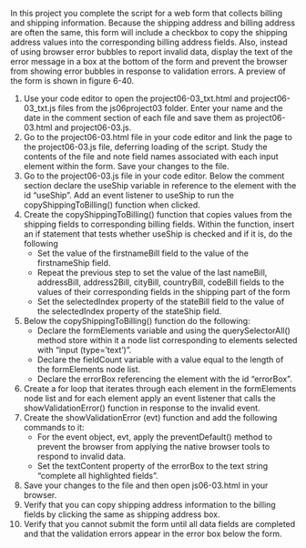 In this project you complete the script for a web form that collects billing and shipping information. Because the shipping address and billing address are often the same, this form will include a checkbox to copy the shipping address values into the corresponding billing address fields. Also, instead of using browser error bubbles to report invalid data, display the text of the error message in a box at the bottom of the form and prevent the browser from showing error bubbles in response to validation errors. A preview of the form is shown in figure 6-40. 
1. Use your code editor to open the project06-03_txt.html and project06-03_txt.js files from the js06project03 folder. Enter your name and the date in the comment section of each file and save them as project06-03.html and project06-03.js. 
2. Go to the project06-03.html file in your code editor and link the page to the project06-03.js file, deferring loading of the script. Study the contents of the file and note field names associated with each input element within the form. Save your changes to the file. 
3. Go to the project06-03.js file in your code editor. Below the comment section declare the useShip variable in reference to the element with the id “useShip”. Add an event listener to useShip to run the copyShippingToBilling() function when clicked. 
4. Create the copyShippingToBilling() function that copies values from the shipping fields to corresponding billing fields. Within the function, insert an if statement that tests whether useShip is checked and if it is, do the following 
      - Set the value of the firstnameBill field to the value of the firstnameShip  field.
      - Repeat the previous step to set the value of the last nameBill, addressBill, address2Bill, cityBill, countryBill, codeBill fields to the values of their corresponding fields in the shipping part of the form 
      - Set the selectedIndex property of the stateBill field to the value of the selectedIndex property of the stateShip field. 
5. Below the copyShippingToBilling() function do the following:
      - Declare the formElements variable and using the querySelectorAll() method store within it a node list corresponding to elements selected with “input (type=’text’)”. 
      - Declare the fieldCount variable with a value equal to the length of the formElements node list.
      - Declare the errorBox referencing the element with the id “errorBox”.
6. Create a for loop that iterates through each element in the formElements node list and for each element apply an event listener that calls the showValidationError() function in response to the invalid event. 
7. Create the showValidationError (evt) function and add the following commands to it:
      - For the event object, evt, apply the preventDefault() method to prevent the browser from applying the native browser tools to respond to invalid data.
      - Set the textContent property of the errorBox to the text string “complete all highlighted fields”.
8. Save your changes to the file and then open js06-03.html in your browser. 
9. Verify that you can copy shipping address information to the billing fields by clicking the same as shipping address box. 
10. Verify that you cannot submit the form until all data fields are completed and that the validation errors appear in the error box below the form. 

